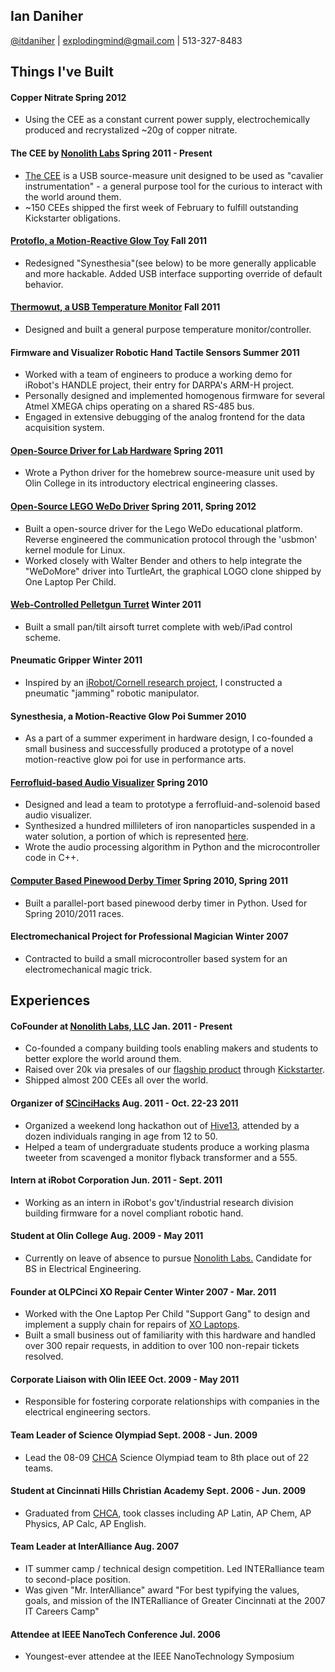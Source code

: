 <link href="markdown.css" rel="stylesheet">
<title> Ian's CV </title>

## Ian Daniher 

[@itdaniher](http://twitter.com/itdaniher) | explodingmind@gmail.com | 513-327-8483
<br>

## Things I've Built <a id="Projects"/>

#### Copper Nitrate <time> Spring 2012 </time>

* Using the CEE as a constant current power supply, electrochemically produced and recrystalized ~20g of copper nitrate.

#### The CEE by [Nonolith Labs][Nonolith] <time> Spring 2011 - Present </time>

* [The CEE][CEE] is a USB source-measure unit designed to be used as "cavalier instrumentation" - a general purpose tool for the curious to interact with the world around them.
* ~150 CEEs shipped the first week of February to fulfill outstanding Kickstarter obligations.

#### [Protoflo, a Motion-Reactive Glow Toy](http://github.com/itdaniher/protoflo) <time> Fall 2011 </time>

* Redesigned "Synesthesia"(see below) to be more generally applicable and more hackable. Added USB interface supporting override of default behavior.

#### [Thermowut, a USB Temperature Monitor](http://github.com/nonolith/thermowut) <time> Fall 2011 </time>

* Designed and built a general purpose temperature monitor/controller.

#### Firmware and Visualizer Robotic Hand Tactile Sensors <time> Summer 2011 </time>

* Worked with a team of engineers to produce a working demo for iRobot's HANDLE project, their entry for DARPA's ARM-H project. 
* Personally designed and implemented homogenous firmware for several Atmel XMEGA chips operating on a shared RS-485 bus.
* Engaged in extensive debugging of the analog frontend for the data acquisition system.

#### [Open-Source Driver for Lab Hardware](http://github.com/itdaniher/Olin-SMUs) <time> Spring 2011 </time>

* Wrote a Python driver for the homebrew source-measure unit used by Olin College in its introductory electrical engineering classes.

#### [Open-Source LEGO WeDo Driver](http://github.com/itdaniher/WeDoMore) <time>  Spring 2011, Spring 2012 </time>

* Built a open-source driver for the Lego WeDo educational platform. Reverse engineered the communication protocol through the 'usbmon' kernel module for Linux.
* Worked closely with Walter Bender and others to help integrate the "WeDoMore" driver into TurtleArt, the graphical LOGO clone shipped by One Laptop Per Child.

#### [Web-Controlled Pelletgun Turret](http://github.com/itdaniher/turret) <time> Winter 2011 </time>

* Built a small pan/tilt airsoft turret complete with web/iPad control scheme.

#### Pneumatic Gripper <time> Winter 2011 </time>

* Inspired by an [iRobot/Cornell research project](http://www.pnas.org/content/107/44/18809.short), I constructed a pneumatic "jamming" robotic manipulator.

#### Synesthesia, a Motion-Reactive Glow Poi <time> Summer 2010 </time>

* As a part of a summer experiment in hardware design, I co-founded a small business and successfully produced a prototype of a novel motion-reactive glow poi for use in performance arts.

#### [Ferrofluid-based Audio Visualizer](https://sites.google.com/site/ferrofluidaudioviz/) <time> Spring 2010 </time>

* Designed and lead a team to prototype a ferrofluid-and-solenoid based audio visualizer.
* Synthesized a hundred millileters of iron nanoparticles suspended in a water solution, a portion of which is represented [here](http://itdnhr.imgur.com/ferrofluid).
* Wrote the audio processing algorithm in Python and the microcontroller code in C++.

#### [Computer Based Pinewood Derby Timer](http://github.com/itdaniher/parallelPortTrackTimer) <time> Spring 2010, Spring 2011 </time>

* Built a parallel-port based pinewood derby timer in Python. Used for Spring 2010/2011 races.

#### Electromechanical Project for Professional Magician <time>  Winter 2007 </time>

* Contracted to build a small microcontroller based system for an electromechanical magic trick. 

## Experiences <a id="Experiences"/>

#### CoFounder at [Nonolith Labs, LLC][Nonolith] <time> Jan. 2011 - Present </time>

* Co-founded a company building tools enabling  makers and students to better explore the world around them. 
* Raised over 20k via presales of our [flagship product][CEE] through [Kickstarter](http://kickstarter.com).
* Shipped almost 200 CEEs all over the world.

#### Organizer of [SCinciHacks](http://cincinnati.sciencehackday.com/) <time> Aug. 2011 - Oct. 22-23 2011 </time>

* Organized a weekend long hackathon out of [Hive13](http://www.hive13.org/), attended by a dozen individuals ranging in age from 12 to 50.
* Helped a team of undergraduate students produce a working plasma tweeter from scavenged a monitor flyback transformer and a 555.

#### Intern at iRobot Corporation <time> Jun. 2011 - Sept. 2011 </time>

* Working as an intern in iRobot's gov't/industrial research division building firmware for a novel compliant robotic hand.

#### Student at Olin College <time> Aug. 2009 - May 2011 </time>

* Currently on leave of absence to pursue [Nonolith Labs.][Nonolith] Candidate for BS in Electrical Engineering.

#### Founder at OLPCinci XO Repair Center <time> Winter 2007 - Mar. 2011 </time>

* Worked with the One Laptop Per Child "Support Gang" to design and implement a supply chain for repairs of [XO Laptops](http://one.laptop.org/about/hardware).
* Built a small business out of familiarity with this hardware and handled over 300 repair requests, in addition to over 100 non-repair tickets resolved.

#### Corporate Liaison with Olin IEEE <time> Oct. 2009 - May 2011 </time>

* Responsible for fostering corporate relationships with companies in the electrical engineering sectors.

#### Team Leader of Science Olympiad <time> Sept. 2008 - Jun. 2009 </time>

* Lead the 08-09 [CHCA][CHCA] Science Olympiad team to 8th place out of 22 teams.

#### Student at Cincinnati Hills Christian Academy <time> Sept. 2006 - Jun. 2009 </time>

* Graduated from [CHCA][CHCA], took classes including AP Latin, AP Chem, AP Physics, AP Calc, AP English.

#### Team Leader at InterAlliance <time> Aug. 2007 </time>

* IT summer camp / technical design competition. Led INTERalliance team to second-place position.
* Was given "Mr. InterAlliance" award "For best typifying the values, goals, and mission of the INTERalliance of Greater Cincinnati at the 2007 IT Careers Camp" 

#### Attendee at IEEE NanoTech Conference <time> Jul. 2006 </time>

* Youngest-ever attendee at the IEEE NanoTechnology Symposium

[Nonolith]: http://nonolithlabs.com/  "Nonolith Labs"
[CHCA]: http://www.chca-oh.org/ "Cincinnati Hills Christian Academy"
[CEE]: http://nonolithlabs.com/cee "The CEE"
<br>

